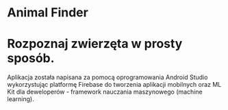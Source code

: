 # Animal Finder
Rozpoznaj zwierzęta w prosty sposób.
====================================  
Aplikacja została napisana za pomocą oprogramowania Android Studio wykorzystując platformę Firebase do tworzenia aplikacji mobilnych oraz ML Kit dla deweloperów - framework nauczania maszynowego (machine learning).
